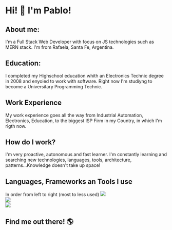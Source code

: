 # Hi! 👋 I'm Pablo!

## About me:
  I'm a Full Stack Web Developer with focus on JS technologies such as MERN stack. I'm from Rafaela, Santa Fe, Argentina.

## Education:
  I completed my Highschool education whith an Electronics Technic degree in 2008 and enyoied to work with software. 
  Right now I'm studiyng to become a Universitary Programming Technic.

## Work Experience
  My work experience goes all the way from Industrial Automation, Electronics, Education, to the biggest ISP Firm in my Country, in which I'm rigth now.

## How do I work?
  I'm very proactive, autonomous and fast learner.
  I'm constantly learning and searching new technologies, languages, tools, architecture, patterns...Knowledge doesn't take up space!
    
## Languages, Frameworks an Tools I use
  In order from left to right (most to less used) 
  ![](https://img.shields.io/badge/javascript%20-%23323330.svg?&logo=javascript&logoColor=%23F7DF1E)  
  ![](https://img.shields.io/badge/html5%20-%23E34F26.svg?&logo=html5&logoColor=white)  
  ![](https://img.shields.io/badge/css3%20-%231572B6.svg?&logo=css3&logoColor=white)  


## Find me out there! 🌎

